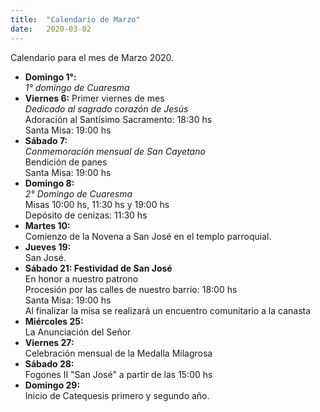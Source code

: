 ```yaml
---
title:  "Calendario de Marzo"
date:   2020-03-02
---
```

Calendario para el mes de Marzo 2020.

- **Domingo 1°:**
        <br>_1° domingo de Cuaresma_
- **Viernes 6:** Primer viernes de mes
        <br>_Dedicado al sagrado corazón de Jesús_
        <br>Adoración al Santísimo Sacramento: 18:30 hs
        <br>Santa Misa: 19:00 hs
- **Sábado 7:**
        <br>_Conmemoración mensual de San Cayetano_
        <br>Bendición de panes
        <br>Santa Misa: 19:00 hs
- **Domingo 8:**
        <br>_2° Domingo de Cuaresma_
        <br>Misas 10:00 hs, 11:30 hs y 19:00 hs
        <br>Depósito de cenizas: 11:30 hs
- **Martes 10:**
        <br>Comienzo de la Novena a San José en el templo parroquial.
- **Jueves 19:**
        <br>San José.
- **Sábado 21: Festividad de San José**
        <br>En honor a nuestro patrono
        <br>Procesión por las calles de nuestro barrio: 18:00 hs
        <br>Santa Misa: 19:00 hs
        <br>Al finalizar la misa se realizará un encuentro comunitario a la canasta
- **Miércoles 25:**
        <br>La Anunciación del Señor
- **Viernes 27:**
        <br>Celebración mensual de la Medalla Milagrosa
- **Sábado 28:**
        <br>Fogones II "San José" a partir de las 15:00 hs
- **Domingo 29:**
        <br>Inicio de Catequesis primero y segundo año.